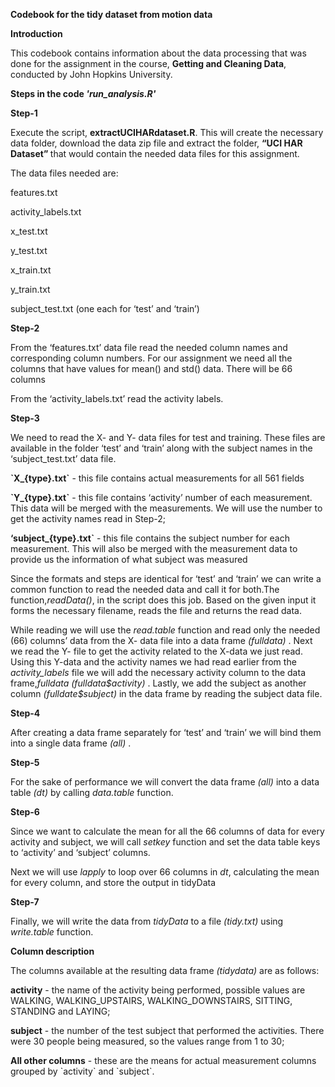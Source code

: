 <p><b>Codebook for the tidy dataset from motion data</b></p>
<p><b>Introduction</b></p>
<p>This codebook contains information about the data processing that was done for the assignment in the course, <b>Getting and Cleaning Data</b>, conducted by John Hopkins University. </p>
<p><b>Steps in the code <i>'run_analysis.R'</i></b></p>
<p><b>Step-1</b></p>
<p>Execute the script, <b>extractUCIHARdataset.R</b>. This will create the necessary data folder, download the data zip file and extract the folder, <b>“UCI HAR Dataset” </b> that would contain the needed data files for this assignment.</p>
<p>The data files needed are:</p>
<p>features.txt</p>
<p>activity_labels.txt</p>
<p>x_test.txt</p>
<p>y_test.txt</p>
<p>x_train.txt</p>
<p>y_train.txt</p>
<p>subject_test.txt (one each for ‘test’ and ‘train’)</p>
<p><b>Step-2</b></p>
<p>From the ‘features.txt’ data file read the needed column names and corresponding column numbers. For our assignment we need all the columns that have values for mean() and std() data. There will be 66 columns</p>
<p>From the ‘activity_labels.txt’ read the activity labels.</p>
<p><b>Step-3</b></p>
<p>We need to read the X- and Y- data files for test and training. These files are available in the folder ‘test’ and ‘train’ along with the subject names in the ‘subject_test.txt’ data file.</p>
<p><b>`X_{type}.txt`</b> - this file contains actual measurements for all 561 fields</p>
<p><b>`Y_{type}.txt`</b> - this file contains ‘activity’ number of each measurement. This data will be merged with the measurements. We will use the number to get the activity names read in Step-2;</p>
<p><b> ‘subject_{type}.txt`</b> - this file contains the subject number for each measurement. This will also be merged with the measurement data to provide us the information of what subject was measured</p>
<p>Since the formats and steps are identical for ‘test’ and ‘train’ we can write a common function to read the needed data and call it for both.The function,<i>readData()</i>, in the script does this job. Based on the given input it forms the necessary filename, reads the file and returns the read data.</p>
<p>While reading we will use the <i>read.table</i> function and read only the needed (66) columns’ data from the X- data file into a data frame <i> (fulldata) </i>. Next we read the Y- file to get the activity related to the X-data we just read. Using this Y-data and the activity names we had read earlier from the <i>activity_labels</i> file we will add the necessary activity column to the data frame,<i>fulldata (fulldata$activity) </i>. Lastly, we add the subject as another column <i> (fulldate$subject) </i> in the data frame by reading the subject data file.</p>
<p><b>Step-4</b></p>
<p>After creating a data frame separately for ‘test’ and ‘train’ we will bind them into a single data frame <i> (all) </i>.</p>
<p><b>Step-5</b></p>
<p>For the sake of performance we will convert the data frame <i>(all)</i> into a data table <i>(dt)</i> by calling <i>data.table</i>  function.</p>
<p><b>Step-6</b></p>
<p>Since we want to calculate the mean for all the 66 columns of data for every activity and subject, we will call <i>setkey</i> function and set the data table keys to ‘activity’ and ‘subject’ columns.</p>
<p>Next we will use <i>lapply</i>  to loop over 66 columns in <i>dt</i>, calculating the mean for every column, and store the output in tidyData</p>
<p><b>Step-7</b></p>
<p>Finally, we will write the data from <i>tidyData</i> to a file <i> (tidy.txt) </i> using <i>write.table</i> function.</p>
<p><b>Column description</b></p>
<p>The columns available at the resulting data frame <i> (tidydata) </i> are as follows:</p>
<p><b>activity</b> - the name of the activity being performed, possible values are WALKING, WALKING_UPSTAIRS, WALKING_DOWNSTAIRS, SITTING, STANDING and LAYING;</p>
<p><b>subject</b> - the number of the test subject that performed the activities. There were 30 people being measured, so the values range from 1 to 30;</p>
<p><b>All other columns</b> - these are the means for actual measurement columns grouped by `activity` and `subject`.</p>
<p></p>
<p>
